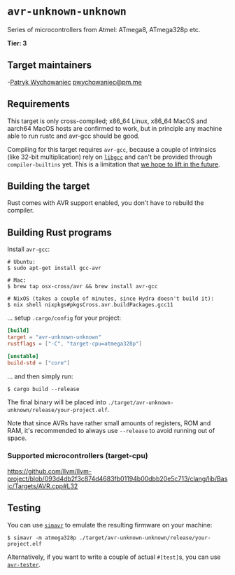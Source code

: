 # `avr-unknown-unknown`

Series of microcontrollers from Atmel: ATmega8, ATmega328p etc.

**Tier: 3**

## Target maintainers

-[Patryk Wychowaniec](https://github.com/Patryk27) <pwychowaniec@pm.me>

## Requirements

This target is only cross-compiled; x86\_64 Linux, x86\_64 MacOS and aarch64
MacOS hosts are confirmed to work, but in principle any machine able to run
rustc and avr-gcc should be good.

Compiling for this target requires `avr-gcc`, because a couple of intrinsics
(like 32-bit multiplication) rely on [`libgcc`](https://github.com/gcc-mirror/gcc/blob/3269a722b7a03613e9c4e2862bc5088c4a17cc11/libgcc/config/avr/lib1funcs.S)
and can't be provided through `compiler-builtins` yet. This is a limitation that
[we hope to lift in the future](https://github.com/rust-lang/compiler-builtins/issues/711).

## Building the target

Rust comes with AVR support enabled, you don't have to rebuild the compiler.

## Building Rust programs

Install `avr-gcc`:

```console
# Ubuntu:
$ sudo apt-get install gcc-avr

# Mac:
$ brew tap osx-cross/avr && brew install avr-gcc

# NixOS (takes a couple of minutes, since Hydra doesn't build it):
$ nix shell nixpkgs#pkgsCross.avr.buildPackages.gcc11
```

... setup `.cargo/config` for your project:

```toml
[build]
target = "avr-unknown-unknown"
rustflags = ["-C", "target-cpu=atmega328p"]

[unstable]
build-std = ["core"]
```

... and then simply run:

```console
$ cargo build --release
```

The final binary will be placed into
`./target/avr-unknown-unknown/release/your-project.elf`.

Note that since AVRs have rather small amounts of registers, ROM and RAM, it's
recommended to always use `--release` to avoid running out of space.

### Supported microcontrollers (target-cpu)

https://github.com/llvm/llvm-project/blob/093d4db2f3c874d4683fb01194b00dbb20e5c713/clang/lib/Basic/Targets/AVR.cpp#L32

## Testing

You can use [`simavr`](https://github.com/buserror/simavr) to emulate the
resulting firmware on your machine:

```console
$ simavr -m atmega328p ./target/avr-unknown-unknown/release/your-project.elf
```

Alternatively, if you want to write a couple of actual `#[test]`s, you can use
[`avr-tester`](https://github.com/Patryk27/avr-tester).
